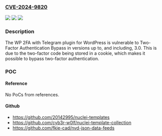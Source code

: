 ### [CVE-2024-9820](https://cve.mitre.org/cgi-bin/cvename.cgi?name=CVE-2024-9820)
![](https://img.shields.io/static/v1?label=Product&message=WP%202FA%20with%20Telegram&color=blue)
![](https://img.shields.io/static/v1?label=Version&message=*%3C%3D%203.0%20&color=brighgreen)
![](https://img.shields.io/static/v1?label=Vulnerability&message=CWE-784%20Reliance%20on%20Cookies%20without%20Validation%20and%20Integrity%20Checking%20in%20a%20Security%20Decision&color=brighgreen)

### Description

The WP 2FA with Telegram plugin for WordPress is vulnerable to Two-Factor Authentication Bypass in versions up to, and including, 3.0. This is due to the two-factor code being stored in a cookie, which makes it possible to bypass two-factor authentication.

### POC

#### Reference
No PoCs from references.

#### Github
- https://github.com/20142995/nuclei-templates
- https://github.com/cyb3r-w0lf/nuclei-template-collection
- https://github.com/fkie-cad/nvd-json-data-feeds

